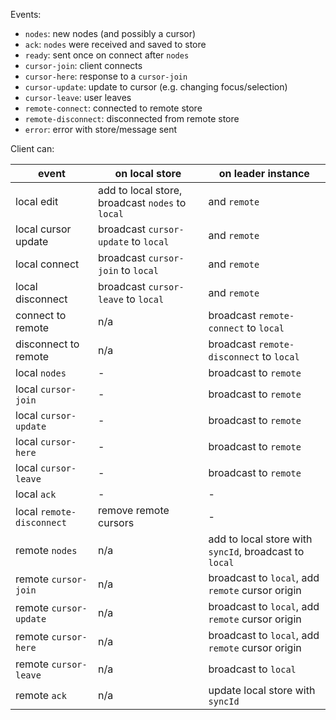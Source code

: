 Events:

- `nodes`: new nodes (and possibly a cursor)
- `ack`: `nodes` were received and saved to store
- `ready`: sent once on connect after `nodes`
- `cursor-join`: client connects
- `cursor-here`: response to a `cursor-join`
- `cursor-update`: update to cursor (e.g. changing focus/selection)
- `cursor-leave`: user leaves
- `remote-connect`: connected to remote store
- `remote-disconnect`: disconnected from remote store
- `error`: error with store/message sent

Client can:

| event                     | on local store                                   | on leader instance                                     |
| ------------------------- | ------------------------------------------------ | ------------------------------------------------------ |
| local edit                | add to local store, broadcast `nodes` to `local` | and `remote`                                           |
| local cursor update       | broadcast `cursor-update` to `local`             | and `remote`                                           |
| local connect             | broadcast `cursor-join` to `local`               | and `remote`                                           |
| local disconnect          | broadcast `cursor-leave` to `local`              | and `remote`                                           |
| connect to remote         | n/a                                              | broadcast `remote-connect` to `local`                  |
| disconnect to remote      | n/a                                              | broadcast `remote-disconnect` to `local`               |
| local `nodes`             | -                                                | broadcast to `remote`                                  |
| local `cursor-join`       | -                                                | broadcast to `remote`                                  |
| local `cursor-update`     | -                                                | broadcast to `remote`                                  |
| local `cursor-here`       | -                                                | broadcast to `remote`                                  |
| local `cursor-leave`      | -                                                | broadcast to `remote`                                  |
| local `ack`               | -                                                | -                                                      |
| local `remote-disconnect` | remove remote cursors                            | -                                                      |
| remote `nodes`            | n/a                                              | add to local store with `syncId`, broadcast to `local` |
| remote `cursor-join`      | n/a                                              | broadcast to `local`, add `remote` cursor origin       |
| remote `cursor-update`    | n/a                                              | broadcast to `local`, add `remote` cursor origin       |
| remote `cursor-here`      | n/a                                              | broadcast to `local`, add `remote` cursor origin       |
| remote `cursor-leave`     | n/a                                              | broadcast to `local`                                   |
| remote `ack`              | n/a                                              | update local store with `syncId`                       |
